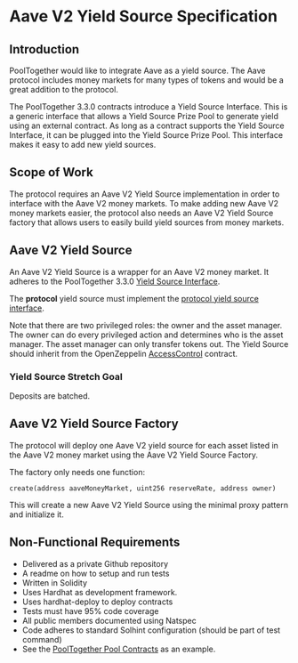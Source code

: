 # Aave V2 Yield Source Specification

## Introduction

PoolTogether would like to integrate Aave as a yield source.  The Aave protocol includes money markets for many types of tokens and would be a great addition to the protocol.

The PoolTogether 3.3.0 contracts introduce a Yield Source Interface.  This is a generic interface that allows a Yield Source Prize Pool to generate yield using an external contract.  As long as a contract supports the Yield Source Interface, it can be plugged into the Yield Source Prize Pool.  This interface makes it easy to add new yield sources.

## Scope of Work

The protocol requires an Aave V2 Yield Source implementation in order to interface with the Aave V2 money markets.  To make adding new Aave V2 money markets easier, the protocol also needs an Aave V2 Yield Source factory that allows users to easily build yield sources from money markets.

## Aave V2 Yield Source

An Aave V2 Yield Source is a wrapper for an Aave V2 money market.  It adheres to the PoolTogether 3.3.0 [Yield Source Interface](https://docs.pooltogether.com/protocol/yield-sources/custom-yield-sources).

The **protocol** yield source must implement the [protocol yield source interface](./contracts/IProtocolYieldSource.sol).

Note that there are two privileged roles: the owner and the asset manager.  The owner can do every privileged action and determines who is the asset manager.  The asset manager can only transfer tokens out.  The Yield Source should inherit from the OpenZeppelin [AccessControl](https://github.com/OpenZeppelin/openzeppelin-contracts/blob/master/contracts/access/AccessControl.sol) contract.

### Yield Source Stretch Goal

Deposits are batched.

## Aave V2 Yield Source Factory

The protocol will deploy one Aave V2 yield source for each asset listed in the Aave V2 money market using the Aave V2 Yield Source Factory.

The factory only needs one function:

```solidity
create(address aaveMoneyMarket, uint256 reserveRate, address owner)
```

This will create a new Aave V2 Yield Source using the minimal proxy pattern and initialize it.

## Non-Functional Requirements

- Delivered as a private Github repository
- A readme on how to setup and run tests
- Written in Solidity
- Uses Hardhat as development framework.
- Uses hardhat-deploy to deploy contracts
- Tests must have 95% code coverage
- All public members documented using Natspec
- Code adheres to standard Solhint configuration (should be part of test command)
- See the [PoolTogether Pool Contracts](https://github.com/pooltogether/pooltogether-pool-contracts) as an example.

